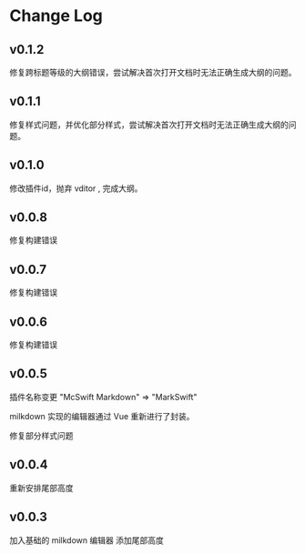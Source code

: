 # Change Log

## v0.1.2

修复跨标题等级的大纲错误，尝试解决首次打开文档时无法正确生成大纲的问题。

## v0.1.1

修复样式问题，并优化部分样式，尝试解决首次打开文档时无法正确生成大纲的问题。

## v0.1.0

修改插件id，抛弃 vditor , 完成大纲。

## v0.0.8

修复构建错误

## v0.0.7

修复构建错误

## v0.0.6

修复构建错误

## v0.0.5

插件名称变更 "McSwift Markdown" => "MarkSwift"

milkdown 实现的编辑器通过 Vue 重新进行了封装。

修复部分样式问题

## v0.0.4

重新安排尾部高度

## v0.0.3

加入基础的 milkdown 编辑器 添加尾部高度
